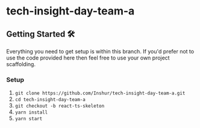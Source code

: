 # tech-insight-day-team-a

## Getting Started 🛠
Everything you need to get setup is within this branch. If you'd prefer not to use the code provided here then feel free to use your own project scaffolding. 

### Setup
1. `git clone https://github.com/Inshur/tech-insight-day-team-a.git`
1. `cd tech-insight-day-team-a`
1. `git checkout -b react-ts-skeleton`
1. `yarn install`
1. `yarn start`
